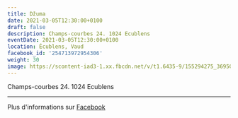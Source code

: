 ```yaml
---
title: Džuma
date: 2021-03-05T12:30:00+0100
draft: false
description: Champs-courbes 24. 1024 Ecublens
eventDate: 2021-03-05T12:30:00+0100
location: Écublens, Vaud
facebook_id: '254713972954306'
weight: 30
image: https://scontent-iad3-1.xx.fbcdn.net/v/t1.6435-9/155294275_3695079563921169_4909597834044538694_n.jpg?_nc_cat=101&ccb=1-7&_nc_sid=9e60e4&_nc_ohc=_lC0fkVE_CoQ7kNvwFBaboe&_nc_oc=AdnWY1rl00mKI9g7eTZ82ZHNARNCjGjatk-rPdS_ewSSFSnHYycFaVnZUskI-EVnwgA&_nc_zt=23&_nc_ht=scontent-iad3-1.xx&edm=ABTKTjYEAAAA&_nc_gid=a1fMEm4tcMsN7nDu0ZZhhw&oh=00_AfZ9NgG-DHnJkEBIXg9szERPvD9OdcgxUVDRcDhJoglisg&oe=68F047DB
---
```


Champs-courbes 24. 1024 Ecublens

---

Plus d'informations sur [Facebook](https://facebook.com/events/254713972954306)